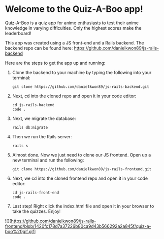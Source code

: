 # Welcome to the Quiz-A-Boo app!

Quiz-A-Boo is a quiz app for anime enthusiasts to test their anime knowledge in varying difficulties. Only the highest scores make the leaderboard!

This app was created using a JS front-end and a Rails backend. The backend repo can be found here: 
https://github.com/danielkwon89/js-rails-backend

Here are the steps to get the app up and running:

1. Clone the backend to your machine by typing the following into your terminal:

       git clone https://github.com/danielkwon89/js-rails-backend.git
       
2. Next, cd into the cloned repo and open it in your code editor:

       cd js-rails-backend
       code .
       
3. Next, we migrate the database:

       rails db:migrate
  
4. Then we run the Rails server:

       rails s
       
5. Almost done. Now we just need to clone our JS frontend. Open up a new terminal and run the following:

       git clone https://github.com/danielkwon89/js-rails-frontend.git
      
6. Next, we cd into the cloned frontend repo and open it in your code editor:

       cd js-rails-front-end
       code .
     
7. Last step! Right click the index.html file and open it in your browser to take the quizzes. Enjoy!

![][https://github.com/danielkwon89/js-rails-frontend/blob/1420fc178d7a37226b80ca9d43b566292a2a845f/quiz-a-boo%20gif.gif]
